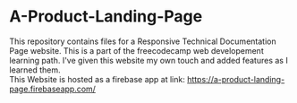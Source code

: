 # A-Product-Landing-Page
This repository contains files for a Responsive Technical Documentation Page website. This is a part of the freecodecamp web developement learning path. I've given this website my own touch and added features as I learned them.  
This Website is hosted as a firebase app at link:  https://a-product-landing-page.firebaseapp.com/

